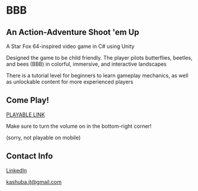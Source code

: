 # BBB
## An Action-Adventure Shoot 'em Up

A Star Fox 64-inspired video game in C# using Unity

Designed the game to be child friendly. The player pilots butterflies, beetles, and bees (BBB) in colorful, immersive, and interactive landscapes

There is a tutorial level for beginners to learn gameplay mechanics, as well as unlockable content for more experienced players

## Come Play!
[PLAYABLE LINK](https://play.unity.com/mg/other/webgl-builds-44173)

Make sure to turn the volume on in the bottom-right corner!

(sorry, not playable on mobile)

## Contact Info
[LinkedIn](https://www.linkedin.com/in/jtkashuba)

kashuba.jt@gmail.com